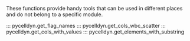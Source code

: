 These functions provide handy tools that can be used in different places and do not belong to a specific module.
		   
::: pycelldyn.get_flag_names
::: pycelldyn.get_cols_wbc_scatter
::: pycelldyn.get_cols_with_values
::: pycelldyn.get_elements_with_substring

